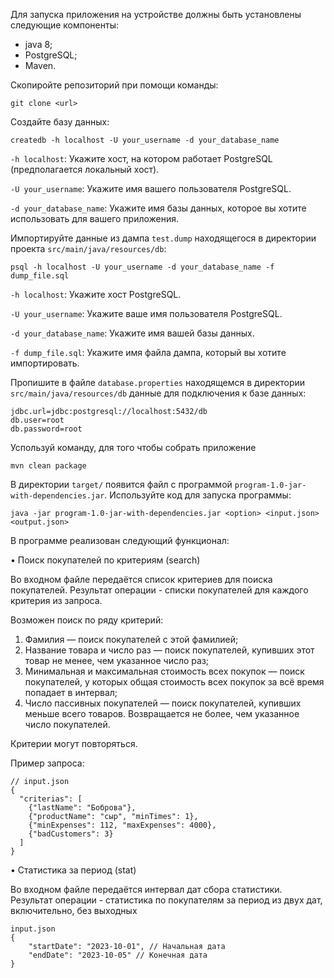 Для запуска приложения на устройстве должны быть установлены
следующие компоненты:
- java 8; 
- PostgreSQL; 
- Maven.

Скопиройте репозиторий при помощи команды:
```
git clone <url>
```

Создайте базу данных:
```
createdb -h localhost -U your_username -d your_database_name
```
`-h localhost`: Укажите хост, на котором работает PostgreSQL (предполагается локальный хост).

`-U your_username`: Укажите имя вашего пользователя PostgreSQL.

`-d your_database_name`: Укажите имя базы данных, которое вы хотите использовать для вашего приложения.

Импортируйте данные из дампа `test.dump` находящегося в директории проекта `src/main/java/resources/db`:

```
psql -h localhost -U your_username -d your_database_name -f dump_file.sql
```

`-h localhost`: Укажите хост PostgreSQL.

`-U your_username`: Укажите ваше имя пользователя PostgreSQL.

`-d your_database_name`: Укажите имя вашей базы данных.

`-f dump_file.sql`: Укажите имя файла дампа, который вы хотите импортировать.

Пропишите в файле `database.properties` находящемся в директории `src/main/java/resources/db` данные для подключения к базе данных:

```
jdbc.url=jdbc:postgresql://localhost:5432/db
db.user=root
db.password=root
```

Успользуй команду, для того чтобы собрать приложение
```
mvn clean package
```
В директории `target/` появится файл с программой `program-1.0-jar-with-dependencies.jar`.
Используйте код для запуска программы:

```
java -jar program-1.0-jar-with-dependencies.jar <option> <input.json> <output.json>
```
В программе реализован следующий функционал:

•	Поиск покупателей по критериям (search)

Во входном файле передаётся список критериев для поиска покупателей. Результат операции - списки покупателей для каждого критерия из запроса.
 
Возможен поиск по ряду критерий: 
1.	Фамилия — поиск покупателей с этой фамилией;
2.	Название товара и число раз — поиск покупателей, купивших этот товар не менее, чем указанное число раз;
3.	Минимальная и максимальная стоимость всех покупок — поиск покупателей, у которых общая стоимость всех покупок за всё время попадает в интервал;
4.	Число пассивных покупателей — поиск покупателей, купивших меньше всего товаров. Возвращается не более, чем указанное число покупателей.

Критерии могут повторяться.

Пример запроса:

```
// input.json
{
  "criterias": [
    {"lastName": "Боброва"},
    {"productName": "сыр", "minTimes": 1},
    {"minExpenses": 112, "maxExpenses": 4000},
    {"badCustomers": 3}
  ]
}
```
•	Статистика за период (stat)

Во входном файле передаётся интервал дат сбора статистики. Результат операции - статистика по покупателям за период из двух дат, включительно, без выходных
```
input.json
{
    "startDate": "2023-10-01", // Начальная дата
    "endDate": "2023-10-05" // Конечная дата
}
```


